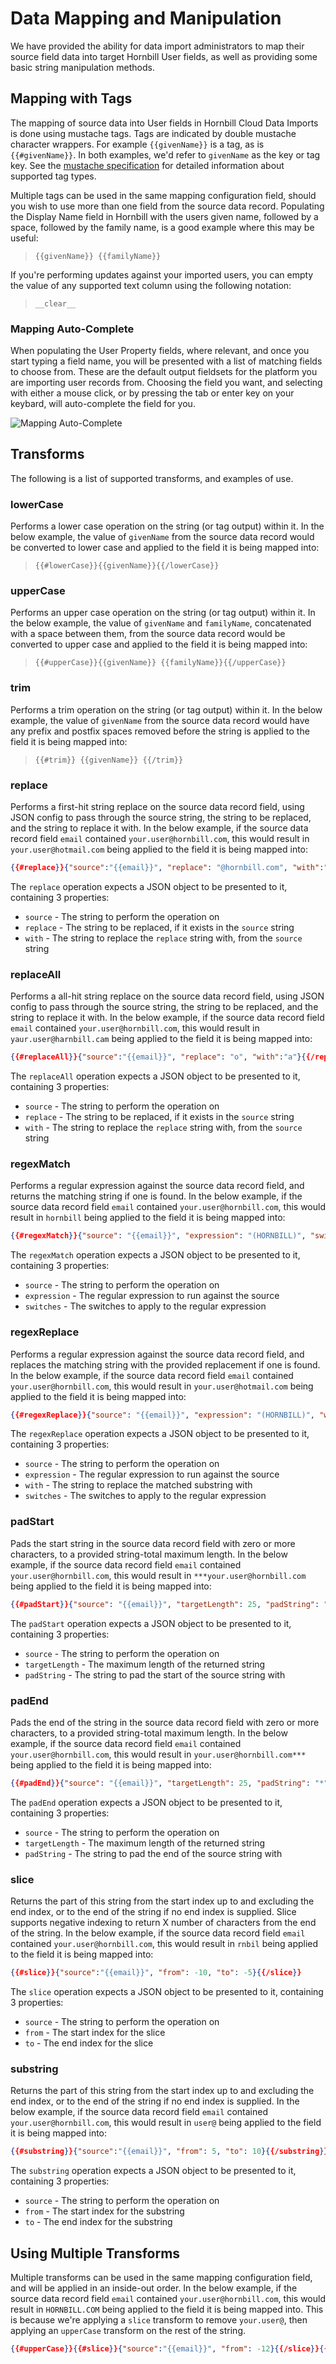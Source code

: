# Data Mapping and Manipulation

We have provided the ability for data import administrators to map their source field data into target Hornbill User fields, as well as providing some basic string manipulation methods.

## Mapping with Tags

The mapping of source data into User fields in Hornbill Cloud Data Imports is done using mustache tags. Tags are indicated by double mustache character wrappers. For example `{{givenName}}` is a tag, as is `{{#givenName}}`. In both examples, we'd refer to `givenName` as the key or tag key. See the [mustache specification](https://mustache.github.io/mustache.5.html) for detailed information about supported tag types.

Multiple tags can be used in the same mapping configuration field, should you wish to use more than one field from the source data record. Populating the Display Name field in Hornbill with the users given name, followed by a space, followed by the family name, is a good example where this may be useful:

> `{{givenName}} {{familyName}}`

If you're performing updates against your imported users, you can empty the value of any supported text column using the following notation:

> `__clear__`

### Mapping Auto-Complete

When populating the User Property fields, where relevant, and once you start typing a field name, you will be presented with a list of matching fields to choose from. These are the default output fieldsets for the platform you are importing user records from. Choosing the field you want, and selecting with either a mouse click, or by pressing the tab or enter key on your keybard, will auto-complete the field for you.

![Mapping Auto-Complete](/_books/data-imports-guide/cloud-users/images/cloud-import-autocomplete.png)

## Transforms

The following is a list of supported transforms, and examples of use.

### lowerCase

Performs a lower case operation on the string (or tag output) within it. In the below example, the value of `givenName` from the source data record would be converted to lower case and applied to the field it is being mapped into:

> `{{#lowerCase}}{{givenName}}{{/lowerCase}}`

### upperCase

Performs an upper case operation on the string (or tag output) within it. In the below example, the value of `givenName` and `familyName`, concatenated with a space between them, from the source data record would be converted to upper case and applied to the field it is being mapped into:

> `{{#upperCase}}{{givenName}} {{familyName}}{{/upperCase}}`

### trim

Performs a trim operation on the string (or tag output) within it. In the below example, the value of `givenName` from the source data record would have any prefix and postfix spaces removed before the string is applied to the field it is being mapped into:

> `{{#trim}} {{givenName}} {{/trim}}`

### replace

Performs a first-hit string replace on the source data record field, using JSON config to pass through the source string, the string to be replaced, and the string to replace it with. In the below example, if the source data record field `email` contained `your.user@hornbill.com`, this would result in `your.user@hotmail.com` being applied to the field it is being mapped into:  

```json
{{#replace}}{"source":"{{email}}", "replace": "@hornbill.com", "with":"@hotmail.com"}{{/replace}}

```

The `replace` operation expects a JSON object to be presented to it, containing 3 properties:

- `source` - The string to perform the operation on
- `replace` - The string to be replaced, if it exists in the `source` string
- `with` - The string to replace the `replace` string with, from the `source` string 

### replaceAll

Performs a all-hit string replace on the source data record field, using JSON config to pass through the source string, the string to be replaced, and the string to replace it with. In the below example, if the source data record field `email` contained `your.user@hornbill.com`, this would result in `yaur.user@harnbill.cam` being applied to the field it is being mapped into:  

```json
{{#replaceAll}}{"source":"{{email}}", "replace": "o", "with":"a"}{{/replaceAll}}

```

The `replaceAll` operation expects a JSON object to be presented to it, containing 3 properties:

- `source` - The string to perform the operation on
- `replace` - The string to be replaced, if it exists in the `source` string
- `with` - The string to replace the `replace` string with, from the `source` string 

### regexMatch

Performs a regular expression against the source data record field, and returns the matching string if one is found. In the below example, if the source data record field `email` contained `your.user@hornbill.com`, this would result in `hornbill` being applied to the field it is being mapped into:  

```json
{{#regexMatch}}{"source": "{{email}}", "expression": "(HORNBILL)", "switches": "gi"}{{/regexMatch}}

```

The `regexMatch` operation expects a JSON object to be presented to it, containing 3 properties:

- `source` - The string to perform the operation on
- `expression` - The regular expression to run against the source
- `switches` - The switches to apply to the regular expression

### regexReplace

Performs a regular expression against the source data record field, and replaces the matching string with the provided replacement if one is found. In the below example, if the source data record field `email` contained `your.user@hornbill.com`, this would result in `your.user@hotmail.com` being applied to the field it is being mapped into:  

```json
{{#regexReplace}}{"source": "{{email}}", "expression": "(HORNBILL)", "with": "hotmail","switches": "gi"}{{/regexReplace}}

```

The `regexReplace` operation expects a JSON object to be presented to it, containing 3 properties:

- `source` - The string to perform the operation on
- `expression` - The regular expression to run against the source
- `with` - The string to replace the matched substring with
- `switches` - The switches to apply to the regular expression

### padStart

Pads the start string in the source data record field with zero or more characters, to a provided string-total maximum length. In the below example, if the source data record field `email` contained `your.user@hornbill.com`, this would result in `***your.user@hornbill.com` being applied to the field it is being mapped into:  

```json
{{#padStart}}{"source": "{{email}}", "targetLength": 25, "padString": "*"}{{/padStart}}

```

The `padStart` operation expects a JSON object to be presented to it, containing 3 properties:

- `source` - The string to perform the operation on
- `targetLength` - The maximum length of the returned string
- `padString` - The string to pad the start of the source string with

### padEnd

Pads the end of the string in the source data record field with zero or more characters, to a provided string-total maximum length. In the below example, if the source data record field `email` contained `your.user@hornbill.com`, this would result in `your.user@hornbill.com***` being applied to the field it is being mapped into:  

```json
{{#padEnd}}{"source": "{{email}}", "targetLength": 25, "padString": "*"}{{/padEnd}}

```

The `padEnd` operation expects a JSON object to be presented to it, containing 3 properties:

- `source` - The string to perform the operation on
- `targetLength` - The maximum length of the returned string
- `padString` - The string to pad the end of the source string with

### slice

Returns the part of this string from the start index up to and excluding the end index, or to the end of the string if no end index is supplied. Slice supports negative indexing to return X number of characters from the end of the string. In the below example, if the source data record field `email` contained `your.user@hornbill.com`, this would result in `rnbil` being applied to the field it is being mapped into:  

```json
{{#slice}}{"source":"{{email}}", "from": -10, "to": -5}{{/slice}}

```

The `slice` operation expects a JSON object to be presented to it, containing 3 properties:

- `source` - The string to perform the operation on
- `from` - The start index for the slice
- `to` - The end index for the slice

### substring

Returns the part of this string from the start index up to and excluding the end index, or to the end of the string if no end index is supplied. In the below example, if the source data record field `email` contained `your.user@hornbill.com`, this would result in `user@` being applied to the field it is being mapped into:  

```json
{{#substring}}{"source":"{{email}}", "from": 5, "to": 10}{{/substring}}

```

The `substring` operation expects a JSON object to be presented to it, containing 3 properties:

- `source` - The string to perform the operation on
- `from` - The start index for the substring
- `to` - The end index for the substring


## Using Multiple Transforms

Multiple transforms can be used in the same mapping configuration field, and will be applied in an inside-out order. In the below example, if the source data record field `email` contained `your.user@hornbill.com`, this would result in `HORNBILL.COM` being applied to the field it is being mapped into. This is because we're applying a `slice` transform to remove `your.user@`, then applying an `upperCase` transform on the rest of the string.

```json
{{#upperCase}}{{#slice}}{"source":"{{email}}", "from": -12}{{/slice}}{{/upperCase}}

```